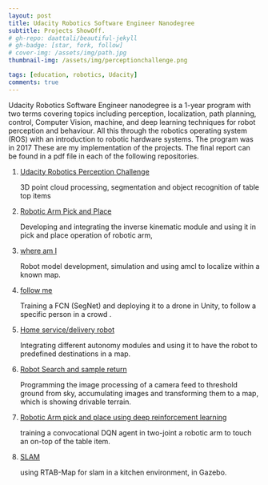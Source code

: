```yaml
---
layout: post
title: Udacity Robotics Software Engineer Nanodegree
subtitle: Projects ShowOff.
# gh-repo: daattali/beautiful-jekyll
# gh-badge: [star, fork, follow]
# cover-img: /assets/img/path.jpg
thumbnail-img: /assets/img/perceptionchallenge.png

tags: [education, robotics, Udacity]
comments: true
---
```


Udacity Robotics Software Engineer nanodegree is a 1-year program with two terms covering topics including perception, localization, path planning, control, Computer Vision, machine, and deep learning techniques for robot perception and behaviour. All this through the robotics operating system (ROS) with an introduction to robotic hardware systems. The program was in 2017
These are my implementation of the projects. The final report can be found in a pdf file in each of the following repositories.

1. [Udacity Robotics Perception Challenge](https://github.com/Beshario/Udacity-Robotics-Perception-Challenge)

    3D point cloud processing, segmentation and object recognition of table top items
2. [Robotic Arm Pick and Place](https://github.com/Beshario/Robotic-Arm-Pick-and-Place)

    Developing and integrating the inverse kinematic module and using it in pick and place operation of robotic arm,
3. [where am I](https://github.com/Beshario/WhereAmI)

    Robot model development, simulation and using amcl to localize within a known map.
4. [follow me](https://github.com/Beshario/RoboND-DeepLearning-Project)

    Training a FCN (SegNet) and deploying it to a drone in Unity, to follow a specific person in a crowd .
5. [Home service/delivery robot](https://github.com/Beshario/home-service-bot)

    Integrating different autonomy modules and using it to have the robot to predefined destinations in a map.
6. [Robot Search and sample return](https://github.com/Beshario/Robotics-Search-and-Sample-Return)

    Programming the image processing of a camera feed to threshold ground from sky, accumulating images and transforming them to a map, which is showing drivable terrain.
7. [Robotic Arm pick and place using deep reinforcement learning](https://github.com/Beshario/DRL-Robotics-Arm)

    training a convocational DQN agent in two-joint a robotic arm to touch an on-top of the table item. 
8. [SLAM](https://github.com/Beshario/SLAM-map-my-world)

    using RTAB-Map for slam in a kitchen environment, in Gazebo.


<!-- 
This is a demo post to show you how to write blog posts with markdown.  I strongly encourage you to [take 5 minutes to learn how to write in markdown](https://markdowntutorial.com/) - it'll teach you how to transform regular text into bold/italics/headings/tables/etc.

**Here is some bold text**

## Here is a secondary heading

Here's a useless table:

| Number | Next number | Previous number |
| :------ |:--- | :--- |
| Five | Six | Four |
| Ten | Eleven | Nine |
| Seven | Eight | Six |
| Two | Three | One |


How about a yummy crepe?

![Crepe](https://s3-media3.fl.yelpcdn.com/bphoto/cQ1Yoa75m2yUFFbY2xwuqw/348s.jpg)

It can also be centered!

![Crepe](https://s3-media3.fl.yelpcdn.com/bphoto/cQ1Yoa75m2yUFFbY2xwuqw/348s.jpg){: .mx-auto.d-block :}

Here's a code chunk:

~~~
var foo = function(x) {
  return(x + 5);
}
foo(3)
~~~

And here is the same code with syntax highlighting:

```javascript
var foo = function(x) {
  return(x + 5);
}
foo(3)
```

And here is the same code yet again but with line numbers:

{% highlight javascript linenos %}
var foo = function(x) {
  return(x + 5);
}
foo(3)
{% endhighlight %}

## Boxes
You can add notification, warning and error boxes like this:

### Notification

{: .box-note}
**Note:** This is a notification box.

### Warning

{: .box-warning}
**Warning:** This is a warning box.

### Error

{: .box-error}
**Error:** This is an error box. -->